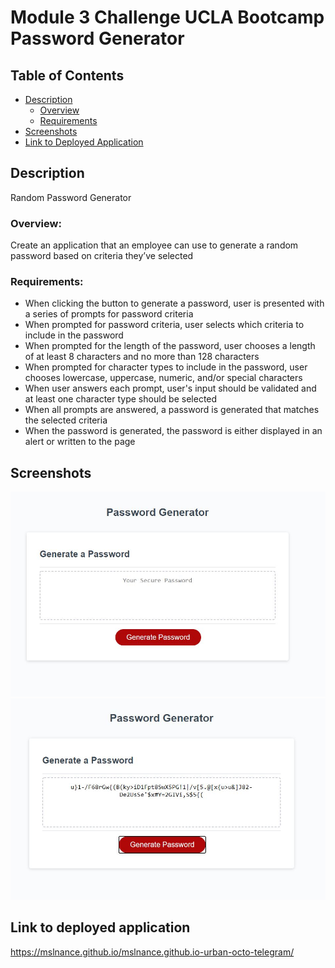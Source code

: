 # Module 3 Challenge UCLA Bootcamp Password Generator

## Table of Contents

+ [Description](#desc)
    * [Overview](#overview)
    * [Requirements](#requirements)
+ [Screenshots](#screenshots)
+ [Link to Deployed Application](#ltda)

<a name="desc"></a>
## Description 
Random Password Generator

<a name="overview"></a>
### Overview: 
 Create an application that an employee can use to generate a random password based on criteria they’ve selected

<a name="requirements"></a>
### Requirements:
* When clicking the button to generate a password, user is presented with a series of prompts for password criteria
* When prompted for password criteria, user selects which criteria to include in the password
* When prompted for the length of the password, user chooses a length of at least 8 characters and no more than 128 characters
* When prompted for character types to include in the password, user chooses lowercase, uppercase, numeric, and/or special characters
* When user answers each prompt, user's input should be validated and at least one character type should be selected
* When all prompts are answered, a password is generated that matches the selected criteria
* When the password is generated, the password is either displayed in an alert or written to the page

<a name="screenshots"></a>
## Screenshots
![Screenshot](/assets/images/pwgen1.jpg?raw=true "Screenshot")
![2nd Screenshot](/assets/images/pwgen2.jpg?raw=true "2nd Screenshot")

<a name="ltda"></a>
## Link to deployed application
https://mslnance.github.io/mslnance.github.io-urban-octo-telegram/
